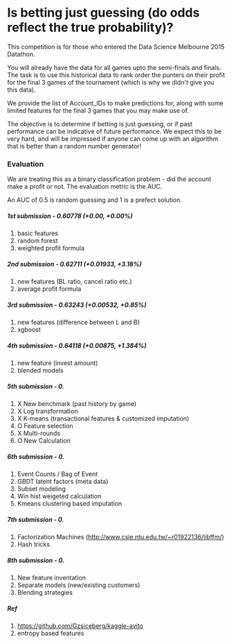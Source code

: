 # Is betting just guessing (do odds reflect the true probability)?

This competition is for those who entered the Data Science Melbourne 2015 Datathon.

You will already have the data for all games upto the semi-finals and finals. The task is to use this historical data to rank order the punters on their profit for the final 3 games of the tournament (which is why we didn't give you this data).

We provide the list of Account_IDs to make predictions for, along with some limited features for the final 3 games that you may make use of.

The objective is to determine if betting is just guessing, or if past performance can be indicative of future performance. We expect this to be very hard, and will be impressed if anyone can come up with an algorithm that is better than a random number generator! 

### Evaluation

We are treating this as a binary classification problem - did the account make a profit or not. The evaluation metric is the AUC.

An AUC of 0.5 is random guessing and 1 is a prefect solution.

##### 1st submission - 0.60778 (+0.00, +0.00%)
1. basic features
2. random forest
3. weighted profit formula

##### 2nd submission - 0.62711 (+0.01933, +3.18%)
1. new features (BL ratio, cancel ratio etc.)
2. average profit formula

##### 3rd submission - 0.63243 (+0.00532, +0.85%)
1. new features (difference between L and B)
2. xgboost

##### 4th submission - 0.64118 (+0.00875, +1.384%)
1. new feature (invest amount)
2. blended models

##### 5th submission - 0.
1. X New benchmark (past history by game) 
2. X Log transformation
3. X K-means (transactional features & customized imputation)
4. O Feature selection
5. X Multi-rounds
6. O New Calculation

##### 6th submission - 0.
1. Event Counts / Bag of Event
2. GBDT latent factors (meta data)
3. Subset modeling
4. Win hist weigeted calculation
5. Kmeans clustering based imputation

##### 7th submission - 0.
1. Factorization Machines (http://www.csie.ntu.edu.tw/~r01922136/libffm/)
2. Hash tricks

##### 8th submission - 0.
1. New feature inventation
2. Separate models (new/existing customers)
3. Blending strategies

##### Ref
1. https://github.com/Gzsiceberg/kaggle-avito
2. entropy based features